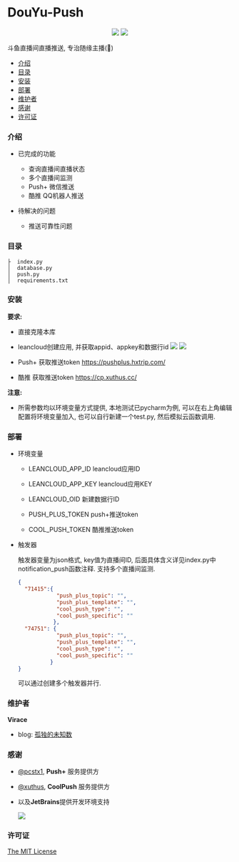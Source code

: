 # DouYu-Push

<p align="center">
<img src="https://img.shields.io/badge/python-3.x-blue">
<img src="https://img.shields.io/github/license/Virace/douyu-push?color=%234c1&style=flat-square">
</p>



斗鱼直播间直播推送, 专治随缘主播(🐶)


- [介绍](#介绍)
- [目录](#目录)
- [安装](#安装)
- [部署](#部署)
- [维护者](#维护者)
- [感谢](#感谢)
- [许可证](#许可证)


### 介绍
- 已完成的功能
  - 查询直播间直播状态
  - 多个直播间监测
  - Push+ 微信推送
  - 酷推 QQ机器人推送

    
- 待解决的问题
    - 推送可靠性问题

### 目录
```
├  index.py
│  database.py
│  push.py
│  requirements.txt
```

### 安装

**要求:**
- 直接克隆本库
- leancloud创建应用, 并获取appid、appkey和数据行id
  ![](https://tva1.sinaimg.cn/large/008aYkguly1gnt4j0xp6dj31n315vn4o.jpg)
  ![](https://tva1.sinaimg.cn/large/008aYkguly1gnt4j0wu5sj323s0ysgr1.jpg)
  
- Push+ 获取推送token https://pushplus.hxtrip.com/
- 酷推 获取推送token https://cp.xuthus.cc/

**注意:**
- 所需参数均以环境变量方式提供, 本地测试已pycharm为例, 可以在右上角编辑配置将环境变量加入, 也可以自行新建一个test.py, 然后模拟云函数调用.

### 部署
- 环境变量
  - LEANCLOUD_APP_ID leancloud应用ID
  - LEANCLOUD_APP_KEY leancloud应用KEY
  
  - LEANCLOUD_OID 新建数据行ID
  - PUSH_PLUS_TOKEN push+推送token 
  - COOL_PUSH_TOKEN 酷推推送token
  
- 触发器

  触发器变量为json格式, key值为直播间ID, 后面具体含义详见index.py中notification_push函数注释. 支持多个直播间监测.
  ```json
  {
    "71415":{
              "push_plus_topic": "",
              "push_plus_template": "",
              "cool_push_type": "",
              "cool_push_specific": ""
             },
    "74751": {
              "push_plus_topic": "",
              "push_plus_template": "",
              "cool_push_type": "",
              "cool_push_specific": ""
            }
  }
  ```
  可以通过创建多个触发器并行.
### 维护者
**Virace**
- blog: [孤独的未知数](https://x-item.com)

### 感谢
- [@pcstx1](http://pushplus.hxtrip.com/), **Push+** 服务提供方
- [@xuthus](https://cp.xuthus.cc/), **CoolPush** 服务提供方
- 以及**JetBrains**提供开发环境支持
  
  <a href="https://www.jetbrains.com/?from=kratos-pe" target="_blank"><img src="https://cdn.jsdelivr.net/gh/virace/kratos-pe@main/jetbrains.svg"></a>

### 许可证

[The MIT License](LICENSE)